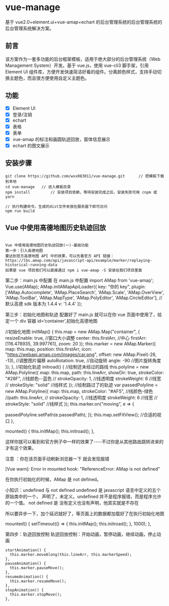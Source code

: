 # vue-manage

基于 vue2.0+element.ui+vue-amap+echart 的后台管理系统的后台管理系统的后台管理系统解决方案。

## 前言

该方案作为一套多功能的后台框架模板，适用于绝大部分的后台管理系统（Web Management System）开发。基于 vue.js，使用 vue-cli3 脚手架，引用 Element UI 组件库，方便开发快速简洁好看的组件。分离颜色样式，支持手动切换主题色，而且很方便使用自定义主题色。

## 功能

- [x] Element UI
- [x] 登录/注销
- [x] echart
- [x] 表格
- [x] 表单
- [x] vue-amap 的标注和画圆轨迹回放，窗体信息展示
- [x] echart 的图文展示

## 安装步骤

```
git clone https://github.com/wxx083011/vue-manage.git      // 把模板下载到本地
cd vue-manage   // 进入模板目录
npm install         // 安装项目依赖，等待安装完成之后，安装失败可用 cnpm 或 yarn

// 执行构建命令，生成的dist文件夹放在服务器下即可访问
npm run build
```

## Vue 中使用高德地图历史轨迹回放

```

Vue 中使用高德地图历史轨迹回放(一)-基础功能
第一步：引入高德地图
要达到官方高德地图 API 中的效果，可以先看官方 API 链接：https://lbs.amap.com/api/javascript-api/example/marker/replaying-historical-running-data
如果是 vue 项目我们可以直接通过 npm i vue-amap -S 安装在我们项目里面
```

第二步：main.js 中配置
在 main.js 中配置
import AMap from 'vue-amap';
Vue.use(AMap);
AMap.initAMapApiLoader({
key: "你的 key",
plugin: ['AMap.Autocomplete', 'AMap.PlaceSearch', 'AMap.Scale', 'AMap.OverView', 'AMap.ToolBar', 'AMap.MapType', 'AMap.PolyEditor', 'AMap.CircleEditor'],
// 默认高德 sdk 版本为 1.4.4
v: '1.4.4'
});

第三步：初始化地图和轨迹
配置好了 main.js 就可以在你 vue 页面中使用了，给定一个 div 容器 id=‘container’,初始化高德地图

//初始化地图
initMap() {
this.map = new AMap.Map("container", {
resizeEnable: true, //窗口大小调整
center: this.firstArr, //中心 firstArr: [116.478935, 39.997761],
zoom: 20
});
this.marker = new AMap.Marker({
map: this.map,
position: this.firstArr,
icon: "https://webapi.amap.com/images/car.png",
offset: new AMap.Pixel(-26, -13), //调整图片偏移
autoRotation: true, //自动旋转
angle: -90 //图片旋转角度
});
},
//初始化轨迹
initroad() {
//绘制还未经过的路线
this.polyline = new AMap.Polyline({
map: this.map,
path: this.lineArr,
showDir: true,
strokeColor: "#28F", //线颜色--蓝色
// strokeOpacity: 1, //线透明度
strokeWeight: 6 //线宽
// strokeStyle: "solid" //线样式
});
//绘制路过了的轨迹
var passedPolyline = new AMap.Polyline({
map: this.map,
strokeColor: "#AF5", //线颜色-绿色
//path: this.lineArr,
// strokeOpacity: 1, //线透明度
strokeWeight: 6 //线宽
// strokeStyle: "solid" //线样式
});
this.marker.on("moving", e => {

passedPolyline.setPath(e.passedPath);
});
this.map.setFitView(); //合适的视口
},

mounted() {
this.initMap();
this.initroad();
},

这样你就可以看到和官方例子中一样的效果了----不过你是从其他路由跳转进来的才有这个效果。

注意 ：你在该页面手动刷新浏览器一下 就会发现报错

[Vue warn]: Error in mounted hook: "ReferenceError: AMap is not defined"

在你执行初始化的时候，AMap 是 not defined。

小知识：undefined 与 not defined
undefined 是 javascript 语言中定义的五个原始类中的一个， 声明了，未定义。undefined 并不是程序报错，而是程序允许的一个值。
not defined 是 没有定义也没有声明，他其实就是不存在

所以要异步一下，加个延迟就好了，等页面上的数据都加载好了在执行初始化地图

mounted() {
setTimeout(() => {
this.initMap();
this.initroad();
}, 1000);
},

第四步：轨迹回放控制
轨迹回放控制：开始动画，暂停动画，继续动画，停止动画

    startAnimation() {
      this.marker.moveAlong(this.lineArr, this.markerSpeed);
    },
    pauseAnimation() {
      this.marker.pauseMove();
    },
    resumeAnimation() {
      this.marker.resumeMove();
    },
    stopAnimation() {
      this.marker.stopMove();
    },
